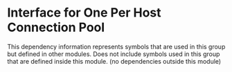 
# Interface for One Per Host Connection Pool
This dependency information represents symbols that are used in this group but defined in other modules.  Does not include symbols used in this group that are defined inside this module.
(no dependencies outside this module)
